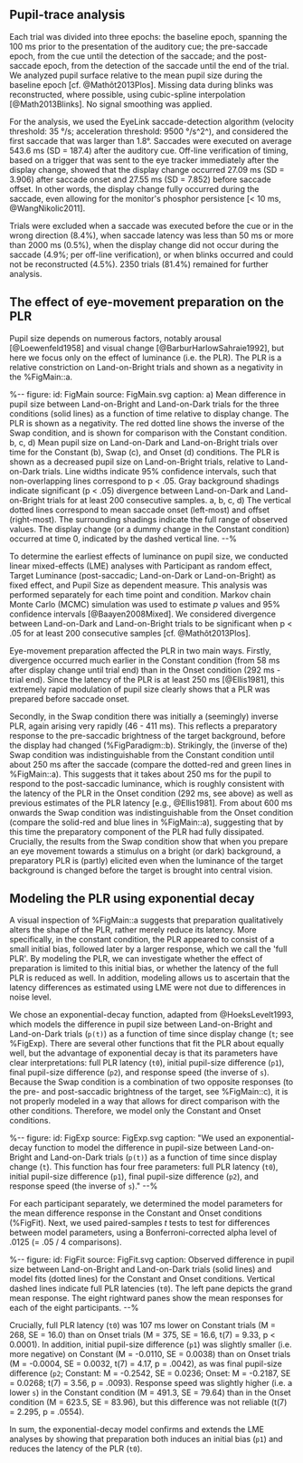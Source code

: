 ## Pupil-trace analysis

Each trial was divided into three epochs: the baseline epoch, spanning the 100 ms prior to the presentation of the auditory cue; the pre-saccade epoch, from the cue until the detection of the saccade; and the post-saccade epoch, from the detection of the saccade until the end of the trial. We analyzed pupil surface relative to the mean pupil size during the baseline epoch [cf. @Mathôt2013Plos]. Missing data during blinks was reconstructed, where possible, using cubic-spline interpolation [@Math2013Blinks]. No signal smoothing was applied.

For the analysis, we used the EyeLink saccade-detection algorithm (velocity threshold: 35 °/s; acceleration threshold: 9500 °/s^2^), and considered the first saccade that was larger than 1.8°. Saccades were executed on average 543.6 ms (SD = 187.4) after the auditory cue. Off-line verification of timing, based on a trigger that was sent to the eye tracker immediately after the display change, showed that the display change occurred  27.09 ms (SD = 3.906) after saccade onset and 27.55 ms (SD = 7.852) before saccade offset. In other words, the display change fully occurred during the saccade, even allowing for the monitor's phosphor persistence [< 10 ms, @WangNikolic2011].

Trials were excluded when a saccade was executed before the cue or in the wrong direction (8.4%), when saccade latency was less than 50 ms or more than 2000 ms (0.5%), when the display change did not occur during the saccade (4.9%; per off-line verification), or when blinks occurred and could not be reconstructed (4.5%). 2350 trials (81.4%) remained for further analysis.

## The effect of eye-movement preparation on the PLR

Pupil size depends on numerous factors, notably arousal [@Loewenfeld1958] and visual change [@BarburHarlowSahraie1992], but here we focus only on the effect of luminance (i.e. the PLR). The PLR is a relative constriction on Land-on-Bright trials and shown as a negativity in the %FigMain::a.

%--
figure:
 id: FigMain
 source: FigMain.svg
 caption:
  a) Mean difference in pupil size between Land-on-Bright and Land-on-Dark trials for the three conditions (solid lines) as a function of time relative to display change. The PLR is shown as a negativity. The red dotted line shows the inverse of the Swap condition, and is shown for comparison with the Constant condition. b, c, d) Mean pupil size on Land-on-Dark and Land-on-Bright trials over time for the Constant (b), Swap (c), and Onset (d) conditions. The PLR is shown as a decreased pupil size on Land-on-Bright trials, relative to Land-on-Dark trials. Line widths indicate 95% confidence intervals, such that non-overlapping lines correspond to p < .05. Gray background shadings indicate significant (p < .05) divergence between Land-on-Dark and Land-on-Bright trials for at least 200 consecutive samples. a, b, c, d) The vertical dotted lines correspond to mean saccade onset (left-most) and offset (right-most). The surrounding shadings indicate the full range of observed values. The display change (or a dummy change in the Constant condition) occurred at time 0, indicated by the dashed vertical line.
--%

To determine the earliest effects of luminance on pupil size, we conducted linear mixed-effects (LME) analyses with Participant as random effect, Target Luminance (post-saccadic; Land-on-Dark or Land-on-Bright) as fixed effect, and Pupil Size as dependent measure. This analysis was performed separately for each time point and condition. Markov chain Monte Carlo (MCMC) simulation was used to estimate *p* values and 95% confidence intervals [@Baayen2008Mixed]. We considered divergence between Land-on-Dark and Land-on-Bright trials to be significant when p < .05 for at least 200 consecutive samples [cf. @Mathôt2013Plos].

Eye-movement preparation affected the PLR in two main ways. Firstly, divergence occurred much earlier in the Constant condition (from 58 ms after display change until trial end) than in the Onset condition (292 ms - trial end). Since the latency of the PLR is at least 250 ms [@Ellis1981], this extremely rapid modulation of pupil size clearly shows that a PLR was prepared before saccade onset.

Secondly, in the Swap condition there was initially a (seemingly) inverse PLR, again arising very rapidly (46 - 411 ms). This reflects a preparatory response to the pre-saccadic brightness of the target background, before the display had changed (%FigParadigm::b). Strikingly, the (inverse of the) Swap condition was indistinguishable from the Constant condition until about 250 ms after the saccade (compare the dotted-red and green lines in %FigMain::a). This suggests that it takes about 250 ms for the pupil to respond to the post-saccadic luminance, which is roughly consistent with the latency of the PLR in the Onset condition (292 ms, see above) as well as previous estimates of the PLR latency [e.g., @Ellis1981]. From about 600 ms onwards the Swap condition was indistinguishable from the Onset condition (compare the solid-red and blue lines in %FigMain::a), suggesting that by this time the preparatory component of the PLR had fully dissipated. Crucially, the results from the Swap condition show that when you prepare an eye movement towards a stimulus on a bright (or dark) background, a preparatory PLR is (partly) elicited even when the luminance of the target background is changed before the target is brought into central vision.

## Modeling the PLR using exponential decay

A visual inspection of %FigMain::a suggests that preparation qualitatively alters the shape of the PLR, rather merely reduce its latency. More specifically, in the constant condition, the PLR appeared to consist of a small initial bias, followed later by a larger response, which we call the 'full PLR'. By modeling the PLR, we can investigate whether the effect of preparation is limited to this initial bias, or whether the latency of the full PLR is reduced as well. In addition, modeling allows us to ascertain that the latency differences as estimated using LME were not due to differences in noise level.

We chose an exponential-decay function, adapted from @HoeksLevelt1993, which models the difference in pupil size between Land-on-Bright and Land-on-Dark trials (`p(t)`) as a function of time since display change (`t`; see %FigExp).  There are several other functions that fit the PLR about equally well, but the advantage of exponential decay is that its parameters have clear interpretations: full PLR latency (`t0`), initial pupil-size difference (`p1`), final pupil-size difference (`p2`), and response speed (the inverse of `s`). Because the Swap condition is a combination of two opposite responses (to the pre- and post-saccadic brightness of the target, see %FigMain::c), it is not properly modeled in a way that allows for direct comparison with the other conditions. Therefore, we model only the Constant and Onset conditions.

%--
figure:
 id: FigExp
 source: FigExp.svg
 caption: "We used an exponential-decay function to model the difference in pupil-size between Land-on-Bright and Land-on-Dark trials (`p(t)`) as a function of time since display change (`t`). This function has four free parameters: full PLR latency (`t0`), initial pupil-size difference (`p1`), final pupil-size difference (`p2`), and response speed (the inverse of `s`)."
--%

For each participant separately, we determined the model parameters for the mean difference response in the Constant and Onset conditions (%FigFit). Next, we used paired-samples *t* tests to test for differences between model parameters, using a Bonferroni-corrected alpha level of .0125 (= .05 / 4 comparisons).

%--
figure:
 id: FigFit
 source: FigFit.svg
 caption: Observed difference in pupil size between Land-on-Bright and Land-on-Dark trials (solid lines) and model fits (dotted lines) for the Constant and Onset conditions. Vertical dashed lines indicate full PLR latencies (`t0`). The left pane depicts the grand mean response. The eight rightward panes show the mean responses for each of the eight participants.
--%

Crucially, full PLR latency (`t0`) was 107 ms lower on Constant trials (M = 268, SE = 16.0) than on Onset trials (M = 375, SE = 16.6, t(7) = 9.33, p < 0.0001). In addition, initial pupil-size difference (`p1`) was slightly smaller (i.e. more negative) on Constant (M = -0.0110, SE = 0.0038) than on Onset trials (M = -0.0004, SE = 0.0032, t(7) = 4.17, p = .0042), as was final pupil-size difference (`p2`; Constant: M = -0.2542, SE = 0.0236; Onset: M = -0.2187, SE = 0.0268; t(7) = 3.56, p = .0093). Response speed was slightly higher (i.e. a lower `s`) in the Constant condition (M = 491.3, SE = 79.64) than in the Onset condition (M = 623.5, SE = 83.96), but this difference was not reliable (t(7) = 2.295, p = .0554).

In sum, the exponential-decay model confirms and extends the LME analyses by showing that preparation both induces an initial bias (`p1`) and reduces the latency of the PLR (`t0`).
